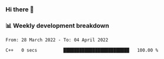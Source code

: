 ### Hi there 👋

### 📊 Weekly development breakdown
<!--START_SECTION:waka-->

```text
From: 28 March 2022 - To: 04 April 2022

C++   0 secs          █████████████████████████   100.00 %
```

<!--END_SECTION:waka-->
